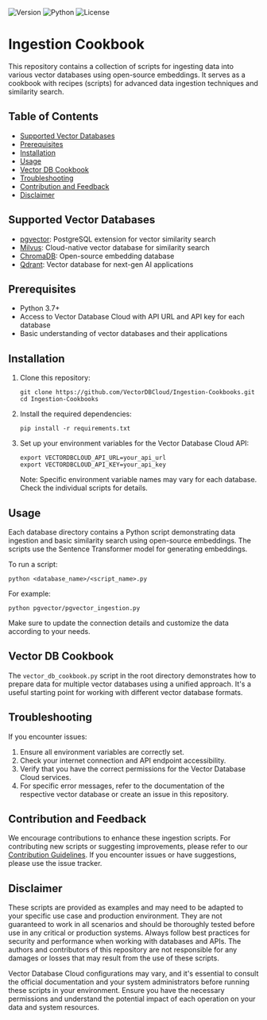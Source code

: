 ![Version](https://img.shields.io/badge/version-1.0.0-blue.svg)
![Python](https://img.shields.io/badge/python-3.7%2B-green.svg)
![License](https://img.shields.io/badge/license-MIT-green.svg)

# Ingestion Cookbook

This repository contains a collection of scripts for ingesting data into various vector databases using open-source embeddings. It serves as a cookbook with recipes (scripts) for advanced data ingestion techniques and similarity search.

## Table of Contents

- [Supported Vector Databases](#supported-vector-databases)
- [Prerequisites](#prerequisites)
- [Installation](#installation)
- [Usage](#usage)
- [Vector DB Cookbook](#vector-db-cookbook)
- [Troubleshooting](#troubleshooting)
- [Contribution and Feedback](#contribution-and-feedback)
- [Disclaimer](#disclaimer)

## Supported Vector Databases

- [pgvector](pgvector/): PostgreSQL extension for vector similarity search
- [Milvus](milvus/): Cloud-native vector database for similarity search
- [ChromaDB](chromadb/): Open-source embedding database
- [Qdrant](qdrant/): Vector database for next-gen AI applications

## Prerequisites

- Python 3.7+
- Access to Vector Database Cloud with API URL and API key for each database
- Basic understanding of vector databases and their applications

## Installation

1. Clone this repository:
   ```
   git clone https://github.com/VectorDBCloud/Ingestion-Cookbooks.git
   cd Ingestion-Cookbooks
   ```

2. Install the required dependencies:
   ```
   pip install -r requirements.txt
   ```

3. Set up your environment variables for the Vector Database Cloud API:
   ```
   export VECTORDBCLOUD_API_URL=your_api_url
   export VECTORDBCLOUD_API_KEY=your_api_key
   ```
   Note: Specific environment variable names may vary for each database. Check the individual scripts for details.

## Usage

Each database directory contains a Python script demonstrating data ingestion and basic similarity search using open-source embeddings. The scripts use the Sentence Transformer model for generating embeddings.

To run a script:

```
python <database_name>/<script_name>.py
```

For example:
```
python pgvector/pgvector_ingestion.py
```

Make sure to update the connection details and customize the data according to your needs.

## Vector DB Cookbook

The `vector_db_cookbook.py` script in the root directory demonstrates how to prepare data for multiple vector databases using a unified approach. It's a useful starting point for working with different vector database formats.

## Troubleshooting

If you encounter issues:

1. Ensure all environment variables are correctly set.
2. Check your internet connection and API endpoint accessibility.
3. Verify that you have the correct permissions for the Vector Database Cloud services.
4. For specific error messages, refer to the documentation of the respective vector database or create an issue in this repository.


## Contribution and Feedback

We encourage contributions to enhance these ingestion scripts. For contributing new scripts or suggesting improvements, please refer to our [Contribution Guidelines](CONTRIBUTING.md). If you encounter issues or have suggestions, please use the issue tracker.

## Disclaimer

These scripts are provided as examples and may need to be adapted to your specific use case and production environment. They are not guaranteed to work in all scenarios and should be thoroughly tested before use in any critical or production systems. Always follow best practices for security and performance when working with databases and APIs. The authors and contributors of this repository are not responsible for any damages or losses that may result from the use of these scripts.

Vector Database Cloud configurations may vary, and it's essential to consult the official documentation and your system administrators before running these scripts in your environment. Ensure you have the necessary permissions and understand the potential impact of each operation on your data and system resources.
